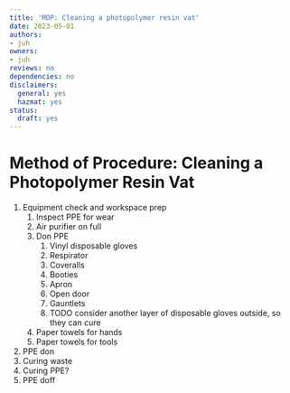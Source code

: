 ```yaml
---
title: 'MOP: Cleaning a photopolymer resin vat'
date: 2023-05-01
authors:
- juh
owners:
- juh
reviews: no
dependencies: no
disclaimers:
  general: yes
  hazmat: yes
status:
  draft: yes
---
```


# Method of Procedure: Cleaning a Photopolymer Resin Vat

1. Equipment check and workspace prep
	1. Inspect PPE for wear
	3. Air purifier on full
	4. Don PPE
		1. Vinyl disposable gloves
		2. Respirator
		4. Coveralls
		5. Booties
		6. Apron
		7. Open door
		8. Gauntlets
		9. TODO consider another layer of disposable gloves outside, so they can cure
	5. Paper towels for hands
	6. Paper towels for tools
3. PPE don
4. Curing waste
5. Curing PPE?
6. PPE doff